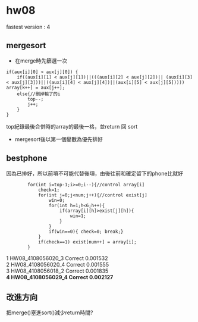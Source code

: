 # hw08
fastest version : 4  
## mergesort  
* 在merge時先篩選一次  
```
if(aux[i][0] > aux[j][0]) {
    if((aux[i][1] < aux[j][1])||(((aux[i][2] < aux[j][2])|| (aux[i][3] < aux[j][3]))||((aux[i][4] < aux[j][4])||(aux[i][5] < aux[j][5])))) array[k++] = aux[j++];
    else{//刪掉輸了的i
        top--;
        j++;
    }
}
```
top紀錄最後合併時的array的最後一格，並return 回 sort  
* mergesort後以第一個變數為優先排好
## bestphone  
因為已排好，所以前項不可能代替後項，由後往前和確定留下的phone比就好  
```
        for(int i=top-1;i>=0;i--){//control array[i]
            check=1;
            for(int j=0;j<num;j++){//control exist[j]
                win=0;
                for(int h=1;h<6;h++){
                    if(array[i][h]>exist[j][h]){
                        win=1;
                    }
                }
                if(win==0){ check=0; break;}
            }
            if(check==1) exist[num++] = array[i];
        }
```  
1	HW08_4108056020_3	Correct	0.001532  
2	HW08_4108056020_4	Correct	0.001555  
3	HW08_4108056018_2	Correct	0.001835  
**4	HW08_4108056029_4	Correct	0.002127**   
 
## 改進方向  
把merge()塞進sort()減少return時間?
